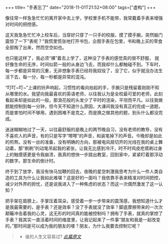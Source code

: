 +++
title= "手表忘了"
date="2018-11-01T21:52+08:00"
tags=["虚构"]
+++

像往常一样急急忙忙的离开家中去上学，学校里手机不能带，我常戴着手表来增强对时间的把控感。

这天我急急忙忙冲上校车后，当穿好只穿了一只手的校服，摸了摸手腕，突然脑门震惊了一下"表呢？"我慌里慌张地打开书包，企图手表在包里，书和晚上买的零食全部掏了出来，然而空空如也。

也只能这样了，我必须“裸”着去上学了，这种没了手表的感觉真的很不舒服， 就好像生命的无序，时间似箭一般的从身边飞去，而我却什么都触碰不到。下车时，每一步都是异常的沉重，无非想象手表已经将我奴役了，没了它，似乎就没办法生活下去，每一分，每一秒都是异常的混沌。

“叮叮~叮~”上课的铃声响起，习惯性的看向抬起的手，手腕只是残留着刚刚不知从哪里的水。我望向我最喜欢的英语老师，以往我认为是全校最可爱的老师，此刻看起来却是如此的一般，那浪花般的头发少了平时的渲染，平坦而平凡。以往我做题能控制到每一分钟，但今天不知道什么原因，大课间我没有真正的完成一道题，而是害怕时间不够用，遇到困难不是克之，而是换之做其他的题，到头什么都没完成。

迷迷糊糊地过了一天，以往最舒服的是晚上的两节晚自习，没有老师的教导，没有不喜欢人的声音，有的只是写字“嚓嚓”的声音，和装笔掉下的声音。今晚却是如此的煎熬。没有一丝的准备，没有明确的方向，那被电风扇切开的光线在我的桌上舞动着，那“刷刷”的动笔吊起我的紧张，让我无比感到冷汗，时不时鸡皮疙瘩刷过身上的触摸感更是令我崩溃，我真的想快一步跳出教室，回到家中，紧紧盯着那浮动的数字。那生命的倒计时。

终于到了放学，我没有快马加鞭的回去，夜晚的星空刺激我思考为什么一件人类自造的工具为什么让我如此难堪？这是好的一面吗？我依靠手表来精准对时间把控，减少对外界的担忧，还是说我进入了一种焦虑的状态？而这一次偶然激发了这一认知？

把手架在肩膀上，手掌压着耳朵，感受着一步一步带来的震荡感，我想知道什么才是我最需要的，是手表？还是效率？没了手表就没了效率？脚底摩擦带来的一次次颠簸冲击着我的心灵，这无形的时间真的能被控制吗？拥有了手表，就真的掌控了手表？我其实一直活着时间的维度里，让我记起来了一件事“朋友和我是一起改变的。”那时间是可以成为我的朋友的喽？朋友，为什么我要去控制它呢？
>- 谁的人生又容易过?
[*此篇原文*](https://www.jianshu.com/p/26299b0ee511)